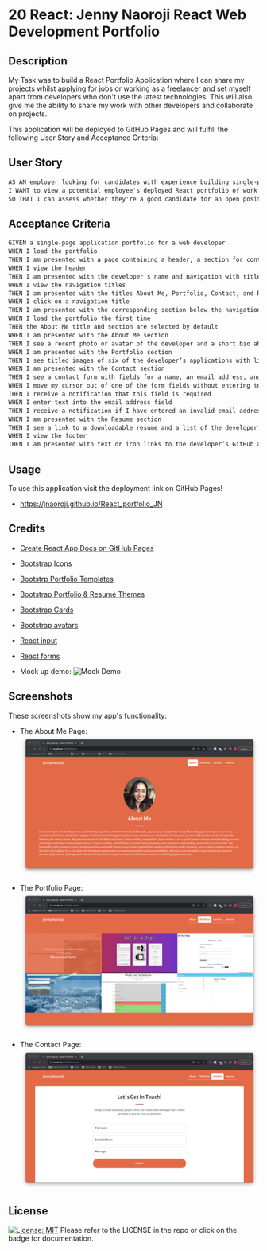 # 20 React: Jenny Naoroji React Web Development Portfolio

## Description

My Task was to build a React Portfolio Application where I can share my projects whilst applying for jobs or working as a freelancer and set myself apart from developers who don't use the latest technologies. This will also give me the ability to share my work with other developers and collaborate on projects.

This application will be deployed to GitHub Pages and will fulfill the following User Story and Acceptance Criteria:

## User Story

```md
AS AN employer looking for candidates with experience building single-page applications
I WANT to view a potential employee's deployed React portfolio of work samples
SO THAT I can assess whether they're a good candidate for an open position
```

## Acceptance Criteria

```md
GIVEN a single-page application portfolio for a web developer
WHEN I load the portfolio
THEN I am presented with a page containing a header, a section for content, and a footer
WHEN I view the header
THEN I am presented with the developer's name and navigation with titles corresponding to different sections of the portfolio
WHEN I view the navigation titles
THEN I am presented with the titles About Me, Portfolio, Contact, and Resume, and the title corresponding to the current section is highlighted
WHEN I click on a navigation title
THEN I am presented with the corresponding section below the navigation without the page reloading and that title is highlighted
WHEN I load the portfolio the first time
THEN the About Me title and section are selected by default
WHEN I am presented with the About Me section
THEN I see a recent photo or avatar of the developer and a short bio about them
WHEN I am presented with the Portfolio section
THEN I see titled images of six of the developer’s applications with links to both the deployed applications and the corresponding GitHub repositories
WHEN I am presented with the Contact section
THEN I see a contact form with fields for a name, an email address, and a message
WHEN I move my cursor out of one of the form fields without entering text
THEN I receive a notification that this field is required
WHEN I enter text into the email address field
THEN I receive a notification if I have entered an invalid email address
WHEN I am presented with the Resume section
THEN I see a link to a downloadable resume and a list of the developer’s proficiencies
WHEN I view the footer
THEN I am presented with text or icon links to the developer’s GitHub and LinkedIn profiles, and their profile on a third platform (Stack Overflow, Twitter)
```


## Usage

To use this application visit the deployment link on GitHub Pages!
- https://jnaoroji.github.io/React_portfolio_JN 

## Credits

- [Create React App Docs on GitHub Pages](https://create-react-app.dev/docs/deployment/#github-pages) 

- [Bootstrap Icons](https://icons.getbootstrap.com/)
- [Bootstrp Portfolio Templates](https://themes.getbootstrap.com/)
- [Bootstrap Portfolio & Resume Themes](https://startbootstrap.com/themes/portfolio-resume)
- [Bootstrap Cards](https://getbootstrap.com/docs/4.0/components/card/)
- [Bootstrap avatars](https://mdbootstrap.com/docs/standard/extended/avatar/)
- [React input](https://react.dev/reference/react-dom/components/input)
- [React forms](https://legacy.reactjs.org/docs/forms.html)
- Mock up demo:
![Mock Demo](./jenny-react-portfolio/src/assets/images/20-react-homework-demo-01.gif)

## Screenshots
These screenshots show my app's functionality:
- The About Me Page: 
![About Me screenshot](./jenny-react-portfolio/src/assets/images/AboutScreenshot.png)

- The Portfolio Page: 
![Portfolio Screenshot](./jenny-react-portfolio/src/assets/images/portfolioScreenshot.png)

- The Contact Page: 
![Contact Screenshot](./jenny-react-portfolio/src/assets/images/contactScreenshot.png)



## License

[![License: MIT](https://img.shields.io/badge/License-MIT-yellow.svg)](https://opensource.org/licenses/MIT)
Please refer to the LICENSE in the repo or click on the badge for documentation.
